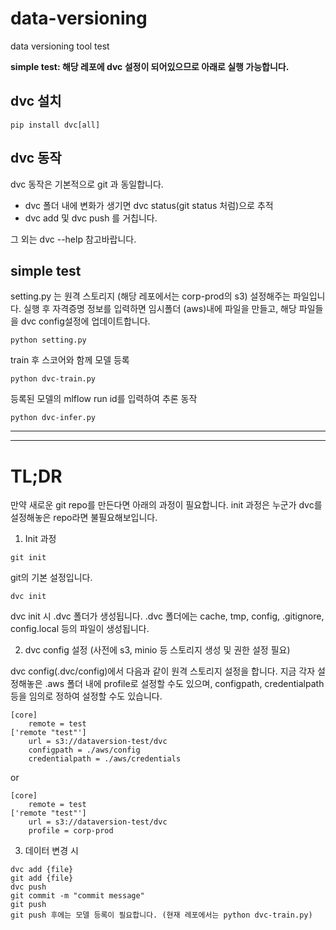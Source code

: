 # data-versioning

data versioning tool test

**simple test: 해당 레포에 dvc 설정이 되어있으므로 아래로 실행 가능합니다.**


## dvc 설치
```
pip install dvc[all]
```

## dvc 동작


dvc 동작은 기본적으로 git 과 동일합니다.
- dvc 폴더 내에 변화가 생기면 dvc status(git status 처럼)으로 추적
- dvc add 및 dvc push 를 거칩니다.

그 외는 dvc --help 참고바랍니다.


## simple test

setting.py 는 원격 스토리지 (해당 레포에서는 corp-prod의 s3) 설정해주는 파일입니다.
실행 후 자격증명 정보를 입력하면 임시폴더 (aws)내에 파일을 만들고, 해당 파일들을 dvc config설정에 업데이트합니다.
```
python setting.py
```
train 후 스코어와 함께 모델 등록
```
python dvc-train.py
```
등록된 모델의 mlflow run id를 입력하여 추론 동작
```
python dvc-infer.py
```
------------------------------------------------------------------------------------------------------------------------
----

  

# TL;DR

    
만약 새로운 git repo를 만든다면 아래의 과정이 필요합니다.
init 과정은 누군가 dvc를 설정해놓은 repo라면 불필요해보입니다.

1. Init 과정  
```
git init
```
git의 기본 설정입니다.

```
dvc init 
```

dvc init 시 .dvc 폴더가 생성됩니다.
.dvc 폴더에는 cache, tmp, config, .gitignore, config.local 등의 파일이 생성됩니다.

2. dvc config 설정 (사전에 s3, minio 등 스토리지 생성 및 권한 설정 필요)

dvc config(.dvc/config)에서 다음과 같이 원격 스토리지 설정을 합니다.
지금 각자 설정해놓은 .aws 폴더 내에 profile로 설정할 수도 있으며,
configpath, credentialpath등을 임의로 정하여 설정할 수도 있습니다. 

```
[core]
    remote = test
['remote "test"']
    url = s3://dataversion-test/dvc
    configpath = ./aws/config
    credentialpath = ./aws/credentials
```
or

```
[core]
    remote = test
['remote "test"']
    url = s3://dataversion-test/dvc
    profile = corp-prod
```

3. 데이터 변경 시
```
dvc add {file}
git add {file}
dvc push
git commit -m "commit message"
git push
git push 후에는 모델 등록이 필요합니다. (현재 레포에서는 python dvc-train.py)
```

